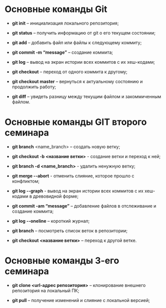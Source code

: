 # Основные команды Git

* **git init** – инициализация локального репозитория;

* **git status** – получить информацию от git о его текущем состоянии;

* **git add** – добавить файл или файлы к следующему коммиту;

* **git commit -m “message”** – создание коммита;

* **git log** – вывод на экран истории всех коммитов с их хеш-кодами;

* **git checkout** – переход от одного коммита к другому;

* **git checkout master** – вернуться к актуальному состоянию и продолжить работу;

* **git diff** – увидеть разницу между текущим файлом и закоммиченным файлом.

# Основные команды GIT второго семинара

* **git branch** <name_branch> – создать новую ветку;

* **git checkout  -b <название ветки>** - создание ветки и переход к ней;
* **git branch -d <name_branch>** - удалить ненужную ветку;

* **git merge --abort** - отменить слияние, которое прошло с конфликтом;

* **git log --graph** - вывод на экран истории всех коммитов с их хеш-кодами в древовидной форме;

* **git commit -am “message”** – добавление файлов в отслеживание и создание коммита;

* **git log --oneline** – короткий журнал;

* **git branch** – посмотреть список веток в репозитории;

* **git checkout <название ветки>** – переход к другой ветке.

# Основные команды 3-его семинара

* **git clone <url-адрес репозитория>** – клонирование внешнего репозитория на  локальный ПК;

* **git pull** – получение изменений и слияние с локальной версией;






